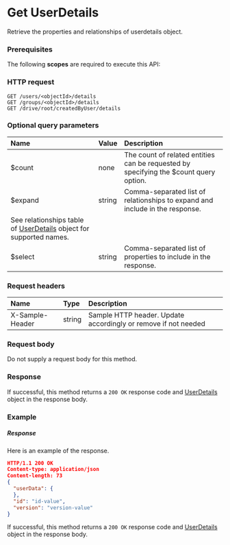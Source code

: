 # Get UserDetails

Retrieve the properties and relationships of userdetails object.
### Prerequisites
The following **scopes** are required to execute this API: 
### HTTP request
<!-- { "blockType": "ignored" } -->
```http
GET /users/<objectId>/details
GET /groups/<objectId>/details
GET /drive/root/createdByUser/details
```
### Optional query parameters
|Name|Value|Description|
|:---------------|:--------|:-------|
|$count|none|The count of related entities can be requested by specifying the $count query option.|
|$expand|string|Comma-separated list of relationships to expand and include in the response. 
See relationships table of [UserDetails](../resources/userdetails.md) object for supported names. |
|$select|string|Comma-separated list of properties to include in the response.|

### Request headers
| Name       | Type | Description|
|:-----------|:------|:----------|
| X-Sample-Header  | string  | Sample HTTP header. Update accordingly or remove if not needed|

### Request body
Do not supply a request body for this method.
### Response
If successful, this method returns a `200 OK` response code and [UserDetails](../resources/userdetails.md) object in the response body.
### Example
##### Response
Here is an example of the response.
<!-- {
  "blockType": "response",
  "truncated": false,
  "@odata.type": "userdetails"
} -->
```json
HTTP/1.1 200 OK
Content-type: application/json
Content-length: 73
{
  "userData": {
  },
  "id": "id-value",
  "version": "version-value"
}
```
If successful, this method returns a `200 OK` response code and [UserDetails](../resources/userdetails.md) object in the response body.

<!-- uuid: b9007da2-9807-4b97-85d2-c3e68035722b
2015-10-16 10:08:08 UTC -->
<!-- {
  "type": "#page.annotation",
  "description": "Get UserDetails",
  "keywords": "",
  "section": "documentation",
  "tocPath": ""
}-->